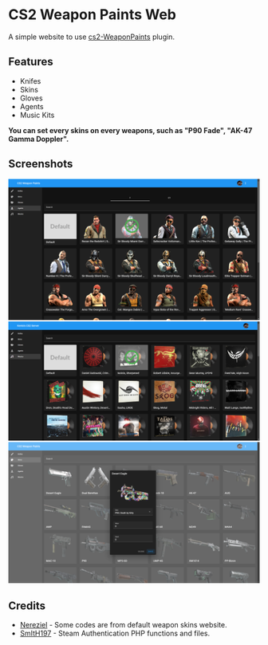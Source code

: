# CS2 Weapon Paints Web
A simple website to use [cs2-WeaponPaints](https://github.com/Nereziel/cs2-WeaponPaints/) plugin.

## Features
- Knifes
- Skins
- Gloves
- Agents
- Music Kits  

**You can set every skins on every weapons, such as "P90 Fade", "AK-47 Gamma Doppler".**

## Screenshots
![](./screenshots/agent.png)  
![](./screenshots/music.png)  
![](./screenshots/skin.png)

## Credits
- [Nereziel](https://github.com/Nereziel) - Some codes are from default weapon skins website.
- [SmItH197](https://github.com/SmItH197/SteamAuthentication) - Steam Authentication PHP functions and files.
